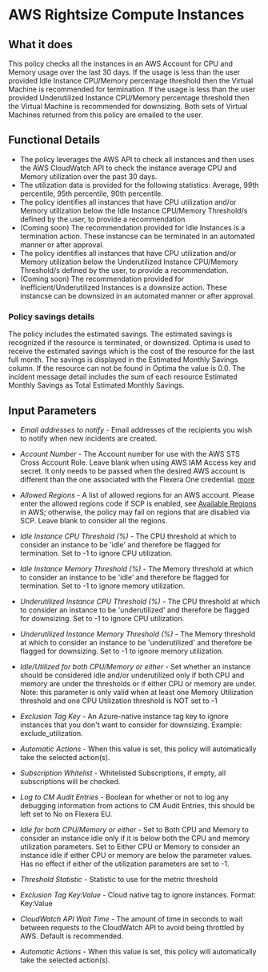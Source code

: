 # AWS Rightsize Compute Instances

## What it does

This policy checks all the instances in an AWS Account for CPU and Memory usage over the last 30 days. If the usage is less than the user provided Idle Instance CPU/Memory percentage threshold then the Virtual Machine is recommended for termination. If the usage is less than the user provided Underutilized Instance CPU/Memory percentage threshold then the Virtual Machine is recommended for downsizing. Both sets of Virtual Machines returned from this policy are emailed to the user.

## Functional Details

- The policy leverages the AWS API to check all instances and then uses the AWS CloudWatch API to check the instance average CPU and Memory utilization over the past 30 days.
- The utilization data is provided for the following statistics: Average, 99th percentile, 95th percentile, 90th percentile.
- The policy identifies all instances that have CPU utilization and/or Memory utilization below the Idle Instance CPU/Memory Threshold/s defined by the user, to provide a recommendation.
- (Coming soon) The recommendation provided for Idle Instances is a termination action. These instancse can be terminated in an automated manner or after approval.
- The policy identifies all instances that have CPU utilization and/or Memory utilization below the Underutilized Instance CPU/Memory Threshold/s defined by the user, to provide a recommendation.
- (Coming soon) The recommendation provided for Inefficient/Underutilized Instances is a downsize action. These instancse can be downsized in an automated manner or after approval.

### Policy savings details

The policy includes the estimated savings. The estimated savings is recognized if the resource is terminated, or downsized. Optima is used to receive the estimated savings which is the cost of the resource for the last full month. The savings is displayed in the Estimated Monthly Savings column. If the resource can not be found in Optima the value is 0.0. The incident message detail includes the sum of each resource Estimated Monthly Savings as Total Estimated Monthly Savings.

## Input Parameters

- *Email addresses to notify* - Email addresses of the recipients you wish to notify when new incidents are created.
- *Account Number* - The Account number for use with the AWS STS Cross Account Role. Leave blank when using AWS IAM Access key and secret. It only needs to be passed when the desired AWS account is different than the one associated with the Flexera One credential. [more](https://docs.flexera.com/flexera/EN/Automation/ProviderCredentials.htm#automationadmin_1982464505_1123608)
- *Allowed Regions* - A list of allowed regions for an AWS account. Please enter the allowed regions code if SCP is enabled, see [Available Regions](https://docs.aws.amazon.com/AWSEC2/latest/UserGuide/using-regions-availability-zones.html#concepts-available-regions) in AWS; otherwise, the policy may fail on regions that are disabled via SCP. Leave blank to consider all the regions.
- *Idle Instance CPU Threshold (%)* - The CPU threshold at which to consider an instance to be 'idle' and therefore be flagged for termination. Set to -1 to ignore CPU utilization.
- *Idle Instance Memory Threshold (%)* - The Memory threshold at which to consider an instance to be 'idle' and therefore be flagged for termination. Set to -1 to ignore memory utilization.
- *Underutilized Instance CPU Threshold (%)* - The CPU threshold at which to consider an instance to be 'underutilized' and therefore be flagged for downsizing. Set to -1 to ignore CPU utilization.
- *Underutilized Instance Memory Threshold (%)* - The Memory threshold at which to consider an instance to be 'underutilized' and therefore be flagged for downsizing. Set to -1 to ignore memory utilization.
- *Idle/Utilized for both CPU/Memory or either* - Set whether an instance should be considered idle and/or underutilized only if both CPU and memory are under the thresholds or if either CPU or memory are under. Note: this parameter is only valid when at least one Memory Utilization threshold and one CPU Utilization threshold is NOT set to -1
- *Exclusion Tag Key* - An Azure-native instance tag key to ignore instances that you don't want to consider for downsizing. Example: exclude_utilization.
- *Automatic Actions* - When this value is set, this policy will automatically take the selected action(s).
- *Subscription Whitelist* - Whitelisted Subscriptions, if empty, all subscriptions will be checked.
- *Log to CM Audit Entries* - Boolean for whether or not to log any debugging information from actions to CM Audit Entries, this should be left set to No on Flexera EU.



- *Idle for both CPU/Memory or either* - Set to Both CPU and Memory to consider an instance idle only if it is below both the CPU and memory utilization parameters. Set to Either CPU or Memory to consider an instance idle if either CPU or memory are below the parameter values. Has no effect if either of the utilization parameters are set to -1.
- *Threshold Statistic* - Statistic to use for the metric threshold
- *Exclusion Tag Key:Value* - Cloud native tag to ignore instances. Format: Key:Value
- *CloudWatch API Wait Time* - The amount of time in seconds to wait between requests to the CloudWatch API to avoid being throttled by AWS. Default is recommended.
- *Automatic Actions* - When this value is set, this policy will automatically take the selected action(s).
